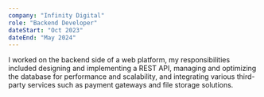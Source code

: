 ```yaml
---
company: "Infinity Digital"
role: "Backend Developer"
dateStart: "Oct 2023"
dateEnd: "May 2024"
---
```


I worked on the backend side of a web platform, my responsibilities included designing
and implementing a REST API, managing and optimizing the database for performance
and scalability, and integrating various third-party services such as payment gateways
and file storage solutions.
